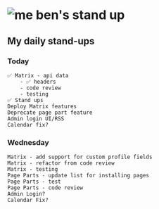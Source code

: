 # ![me](https://avatars2.githubusercontent.com/u/5232044?s=50&v=4) ben's stand up

## My daily stand-ups

### Today

    ✅ Matrix - api data 
        - ✅ headers
        - code review
        - testing
    ✅ Stand ups
    Deploy Matrix features
    Deprecate page part feature
    Admin login UI/RSS
    Calendar fix?

### Wednesday

    Matrix - add support for custom profile fields
    Matrix - refactor from code review
    Matrix - testing
    Page Parts - update list for installing pages
    Page Parts - test
    Page Parts - code review
    Admin Login?
    Calendar Fix?
